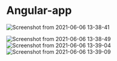 # Angular-app
![Screenshot from 2021-06-06 13-38-41](https://user-images.githubusercontent.com/62153877/120917520-5c0ec800-c6cd-11eb-8480-0fa4d430bb16.png)

![Screenshot from 2021-06-06 13-38-49](https://user-images.githubusercontent.com/62153877/120917620-d17a9880-c6cd-11eb-8bfc-89d1e1acc0b6.png)
![Screenshot from 2021-06-06 13-39-04](https://user-images.githubusercontent.com/62153877/120917651-fcfd8300-c6cd-11eb-87ec-d284ca308337.png)
![Screenshot from 2021-06-06 13-39-09](https://user-images.githubusercontent.com/62153877/120917679-21f1f600-c6ce-11eb-9e8f-9c5d0ee1ba24.png)
